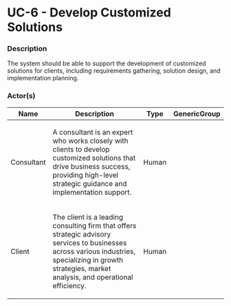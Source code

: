 
#  UC-6 - Develop Customized Solutions





### Description

<p>The system should be able to support the development of customized solutions for clients, including requirements gathering, solution design, and implementation planning.</p>




### Actor(s)

| Name | Description | Type | GenericGroup |
| --- | --- | --- | --- |
| Consultant | <p>A consultant is an expert who works closely with clients to develop customized solutions that drive business success, providing high-level strategic guidance and implementation support.</p> | Human |  |
| Client | <p>The client is a leading consulting firm that offers strategic advisory services to businesses across various industries, specializing in growth strategies, market analysis, and operational efficiency.</p> | Human |  |












